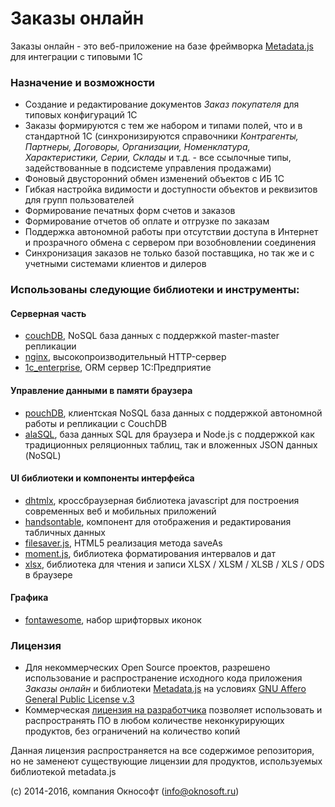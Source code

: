 # Заказы онлайн
Заказы онлайн - это веб-приложение на базе фреймворка [Metadata.js](http://www.oknosoft.ru/metadata/) для интеграции с типовыми 1С

### Назначение и возможности
- Создание и редактирование документов _Заказ покупателя_ для типовых конфигураций 1С
- Заказы формируются с тем же набором и типами полей, что и в стандартной 1С (синхронизируются справочники _Контрагенты, Партнеры, Договоры, Организации, Номенклатура, Характеристики, Серии, Склады_ и т.д. - все ссылочные типы, задействованные в подсистеме управления продажами)
- Фоновый двусторонний обмен изменений объектов с ИБ 1С
- Гибкая настройка видимости и доступности объектов и реквизитов для групп пользователей
- Формирование печатных форм счетов и заказов
- Формирование отчетов об оплате и отгрузке по заказам
- Поддержка автономной работы при отсутствии доступа в Интернет и прозрачного обмена с сервером при возобновлении соединения
- Синхронизация заказов не только базой поставщика, но так же и с учетными системами клиентов и дилеров

### Использованы следующие библиотеки и инструменты:
#### Серверная часть
- [couchDB](http://couchdb.apache.org/), NoSQL база данных с поддержкой master-master репликации
- [nginx](http://nginx.org/ru/), высокопроизводительный HTTP-сервер
- [1c_enterprise](http://1c-dn.com/1c_enterprise/), ORM сервер 1С:Предприятие

#### Управление данными в памяти браузера
- [pouchDB](https://pouchdb.com/), клиентская NoSQL база данных с поддержкой автономной работы и репликации с CouchDB
- [alaSQL](https://github.com/agershun/alasql), база данных SQL для браузера и Node.js с поддержкой как традиционных реляционных таблиц, так и вложенных JSON данных (NoSQL)

#### UI библиотеки и компоненты интерфейса
- [dhtmlx](http://dhtmlx.com/), кроссбраузерная библиотека javascript для построения современных веб и мобильных приложений
- [handsontable](https://handsontable.com/), компонент для отображения и редактирования табличных данных
- [filesaver.js](https://github.com/eligrey/FileSaver.js), HTML5 реализация метода saveAs
- [moment.js](http://momentjs.com/), библиотека форматирования интервалов и дат
- [xlsx](https://github.com/SheetJS/js-xlsx), библиотека для чтения и записи XLSX / XLSM / XLSB / XLS / ODS в браузере

#### Графика
- [fontawesome](https://fortawesome.github.io/Font-Awesome/), набор шрифторвых иконок

### Лицензия
- Для некоммерческих Open Source проектов, разрешено использование и распространение исходного кода приложения _Заказы онлайн_ и библиотеки [Metadata.js](http://www.oknosoft.ru/metadata/) на условиях [GNU Affero General Public License v.3](http://www.gnu.org/licenses/agpl.html)
- Коммерческая [лицензия на разработчика](http://www.oknosoft.ru/programmi-oknosoft/metadata.html) позволяет использовать и распространять ПО в любом количестве неконкурирующих продуктов, без ограничений на количество копий

Данная лицензия распространяется на все содержимое репозитория, но не заменеют существующие лицензии для продуктов, используемых библиотекой metadata.js

(c) 2014-2016, компания Окнософт (info@oknosoft.ru)

